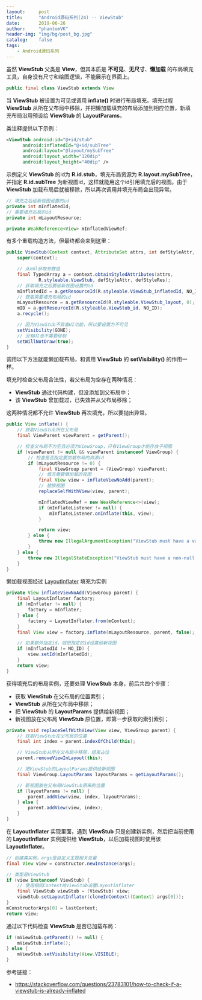 ```yaml
---
layout:     post
title:      "Android源码系列(24) -- ViewStub"
date:       2019-06-26
author:     "phantomVK"
header-img: "img/bg/post_bg.jpg"
catalog:    false
tags:
    - Android源码系列
---
```


虽然 __ViewStub__ 父类是 __View__，但其本质是 __不可见__、__无尺寸__、__懒加载__ 的布局填充工具，自身没有尺寸和绘图逻辑，不能展示在界面上。

```java
public final class ViewStub extends View
```

当 __ViewStub__ 被设置为可见或调用 __inflate()__ 时进行布局填充。填充过程 __ViewStub__ 从所在父布局中移除，并把懒加载填充的布局添加到相应位置，新填充布局沿用预设给 __ViewStub__ 的 __LayoutParams__。

类注释提供以下示例：

```xml
<ViewStub android:id="@+id/stub"
      android:inflatedId="@+id/subTree"
      android:layout="@layout/mySubTree"
      android:layout_width="120dip"
      android:layout_height="40dip" />
```

示例定义 __ViewStub__ 的id为 __R.id.stub__，填充布局资源为 __R.layout.mySubTree__，并指定 __R.id.subTree__ 为新视图id，这样就能用这个id引用填充后的视图。由于 __ViewStub__ 加载布局后就被移除，所以再次调用并填充布局会出现异常。


```java
// 填充之后给新视图设置的id
private int mInflatedId;
// 需要填充布局的id
private int mLayoutResource;

private WeakReference<View> mInflatedViewRef;
```

有多个重载构造方法，但最终都会来到这里：

```java
public ViewStub(Context context, AttributeSet attrs, int defStyleAttr, int defStyleRes) {
    super(context);

    // 从xml获取参数值
    final TypedArray a = context.obtainStyledAttributes(attrs,
            R.styleable.ViewStub, defStyleAttr, defStyleRes);
    // 获取填充之后要给新视图设置的id
    mInflatedId = a.getResourceId(R.styleable.ViewStub_inflatedId, NO_ID);
    // 获取需要填充布局的id
    mLayoutResource = a.getResourceId(R.styleable.ViewStub_layout, 0);
    mID = a.getResourceId(R.styleable.ViewStub_id, NO_ID);
    a.recycle();

    // 因为ViewStub不具备UI功能，所以要设置为不可见
    setVisibility(GONE);
    // 没有UI也不需要绘制
    setWillNotDraw(true);
}
```

调用以下方法就能懒加载布局，和调用 __ViewStub__ 的 __setVisibility()__ 的作用一样。

填充时检查父布局合法性，若父布局为空存在两种情况：

- __ViewStub__ 通过代码构建，但没添加到父布局中；
- 该 __ViewStub__ 曾加载过，已失效并从父布局移除；

这两种情况都不允许 __ViewStub__ 再次填充，所以要抛出异常。

```java
public View inflate() {
    // 获取ViewStub所在父布局
    final ViewParent viewParent = getParent();

    // 检查父布局不为空且必须为ViewGroup，只有ViewGroup才能存放子视图
    if (viewParent != null && viewParent instanceof ViewGroup) {
        // 检查是否指定要加载布局的资源id
        if (mLayoutResource != 0) {
            final ViewGroup parent = (ViewGroup) viewParent;
            // 填充需要懒加载的视图
            final View view = inflateViewNoAdd(parent);
            // 替换视图
            replaceSelfWithView(view, parent);

            mInflatedViewRef = new WeakReference<>(view);
            if (mInflateListener != null) {
                mInflateListener.onInflate(this, view);
            }

            return view;
        } else {
            throw new IllegalArgumentException("ViewStub must have a valid layoutResource");
        }
    } else {
        throw new IllegalStateException("ViewStub must have a non-null ViewGroup viewParent");
    }
}
```

懒加载视图经过 [LayoutInflater](/2018/03/03/LayoutInflater/#六视图创建) 填充为实例

```java
private View inflateViewNoAdd(ViewGroup parent) {
    final LayoutInflater factory;
    if (mInflater != null) {
        factory = mInflater;
    } else {
        factory = LayoutInflater.from(mContext);
    }
    final View view = factory.inflate(mLayoutResource, parent, false);

    // 如果额外指定id，就把指定的id设置给新视图
    if (mInflatedId != NO_ID) {
        view.setId(mInflatedId);
    }
    return view;
}
```

获得填充后的布局实例，还要处理 __ViewStub__ 本身，前后共四个步骤：

- 获取 __ViewStub__ 在父布局的位置索引；
- __ViewStub__ 从所在父布局中移除；
- 把 __ViewStub__ 的 __LayoutParams__ 提供给新视图；
- 新视图放在父布局 __ViewStub__ 原位置，即第一步获取的索引索引；

```java
private void replaceSelfWithView(View view, ViewGroup parent) {
    // 获取ViewStub在父布局的位置
    final int index = parent.indexOfChild(this);

    // ViewStub从所在父布局中移除，结束占位
    parent.removeViewInLayout(this);

    // 把ViewStub的LayoutParams提供给新视图
    final ViewGroup.LayoutParams layoutParams = getLayoutParams();

    // 新视图放在父布局ViewStub原来的位置
    if (layoutParams != null) {
        parent.addView(view, index, layoutParams);
    } else {
        parent.addView(view, index);
    }
}
```

在 __LayoutInflater__ 实现里面，遇到 __ViewStub__ 只是创建新实例，然后把当前使用的 __LayoutInflater__ 实例提供给 __ViewStub__，以后加载视图时使用该 __LayoutInflater__。

```java
// 创建类实例，args是自定义主题相关变量
final View view = constructor.newInstance(args);

// 类型是ViewStub
if (view instanceof ViewStub) {
    // 使用相同Context给ViewStub设置LayoutInflater
    final ViewStub viewStub = (ViewStub) view;
    viewStub.setLayoutInflater(cloneInContext((Context) args[0]));
}
mConstructorArgs[0] = lastContext;
return view;
```

通过以下代码检查 __ViewStub__ 是否已加载布局：

```java
if (mViewStub.getParent() != null) {
    mViewStub.inflate();
} else {
    mViewStub.setVisibility(View.VISIBLE);
}
```

参考链接：

- https://stackoverflow.com/questions/23783101/how-to-check-if-a-viewstub-is-already-inflated